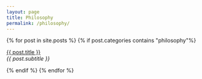 ```yaml
---
layout: page
title: Philosophy
permalink: /philosophy/
---
```


<div class="posts">
    {% for post in site.posts %}
        {% if post.categories contains "philosophy"%}
                <p><u><a href="{{ site.baseurl }}{{ post.url }}">{{ post.title }}</a></u><br><i>{{ post.subtitle }}</i></p>
        {% endif %}
    {% endfor %}
<div class="posts">    